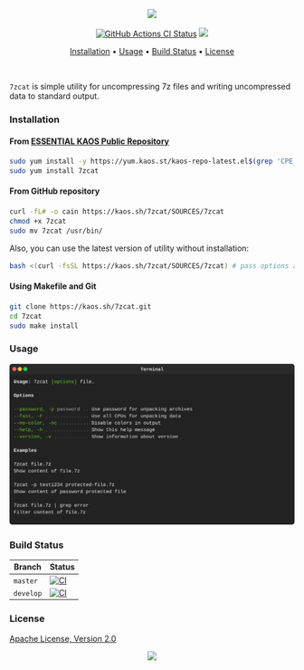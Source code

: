 <p align="center"><a href="#readme"><img src="https://gh.kaos.st/7zcat.svg"/></a></p>

<p align="center">
  <a href="https://kaos.sh/w/7zcat/ci"><img src="https://kaos.sh/w/7zcat/ci.svg" alt="GitHub Actions CI Status" /></a>
  <a href="#license"><img src="https://gh.kaos.st/apache2.svg"></a>
</p>

<p align="center"><a href="#installation">Installation</a> • <a href="#usage">Usage</a> • <a href="#build-status">Build Status</a> • <a href="#license">License</a></p>

<br/>

`7zcat` is simple utility for uncompressing 7z files and writing uncompressed data to standard output.

### Installation

#### From [ESSENTIAL KAOS Public Repository](https://yum.kaos.st)

```bash
sudo yum install -y https://yum.kaos.st/kaos-repo-latest.el$(grep 'CPE_NAME' /etc/os-release | tr -d '"' | cut -d':' -f5).noarch.rpm
sudo yum install 7zcat
```

#### From GitHub repository

```bash
curl -fL# -o cain https://kaos.sh/7zcat/SOURCES/7zcat
chmod +x 7zcat
sudo mv 7zcat /usr/bin/
```

Also, you can use the latest version of utility without installation:

```bash
bash <(curl -fsSL https://kaos.sh/7zcat/SOURCES/7zcat) # pass options and arguments here
```

#### Using Makefile and Git

```bash
git clone https://kaos.sh/7zcat.git
cd 7zcat
sudo make install
```

### Usage

<img src=".github/images/usage.svg" />

### Build Status

| Branch | Status |
|--------|--------|
| `master` | [![CI](https://kaos.sh/w/7zcat/ci.svg?branch=master)](https://kaos.sh/w/7zcat/ci?query=branch:master) |
| `develop` | [![CI](https://kaos.sh/w/7zcat/ci.svg?branch=master)](https://kaos.sh/w/7zcat/ci?query=branch:develop) |

### License

[Apache License, Version 2.0](https://www.apache.org/licenses/LICENSE-2.0)

<p align="center"><a href="https://essentialkaos.com"><img src="https://gh.kaos.st/ekgh.svg"/></a></p>
